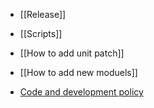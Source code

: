 * [[Release]]
* [[Scripts]]

* [[How to add unit patch]]
* [[How to add new moduels]]

* [Code and development policy](Code-and-development-policy)
